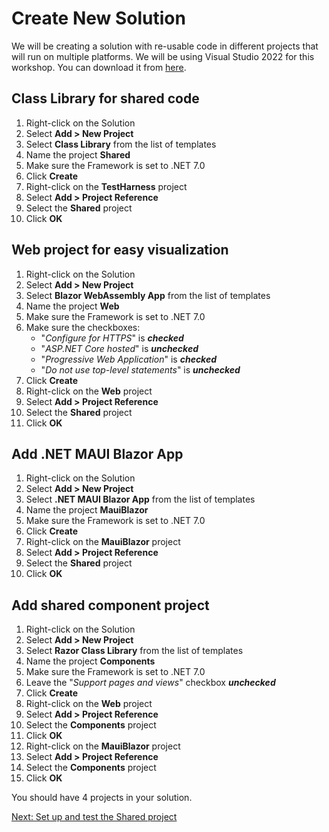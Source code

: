 # Create New Solution

We will be creating a solution with re-usable code in different projects that will run on multiple platforms. We will be using Visual Studio 2022 for this workshop. You can download it from [here](https://visualstudio.microsoft.com/downloads/).

## Class Library for shared code

1. Right-click on the Solution
1. Select **Add > New Project**
1. Select **Class Library** from the list of templates
1. Name the project **Shared**
1. Make sure the Framework is set to .NET 7.0
1. Click **Create**
1. Right-click on the **TestHarness** project
1. Select **Add > Project Reference**
1. Select the **Shared** project
1. Click **OK**

## Web project for easy visualization

1. Right-click on the Solution
1. Select **Add > New Project**
1. Select **Blazor WebAssembly App** from the list of templates
1. Name the project **Web**
1. Make sure the Framework is set to .NET 7.0
1. Make sure the checkboxes:
    - "*Configure for HTTPS*" is ***checked***
    - "*ASP.NET Core hosted*" is ***unchecked***
    - "*Progressive Web Application*" is ***checked***
    - "*Do not use top-level statements*" is ***unchecked***
1. Click **Create**
1. Right-click on the **Web** project
1. Select **Add > Project Reference**
1. Select the **Shared** project
1. Click **OK**

## Add .NET MAUI Blazor App

1. Right-click on the Solution
1. Select **Add > New Project**
1. Select **.NET MAUI Blazor App** from the list of templates
1. Name the project **MauiBlazor**
1. Make sure the Framework is set to .NET 7.0
1. Click **Create**
1. Right-click on the **MauiBlazor** project
1. Select **Add > Project Reference**
1. Select the **Shared** project
1. Click **OK**

## Add shared component project

1. Right-click on the Solution
1. Select **Add > New Project**
1. Select **Razor Class Library** from the list of templates
1. Name the project **Components**
1. Make sure the Framework is set to .NET 7.0
1. Leave the "*Support pages and views*" checkbox ***unchecked***
1. Click **Create**
1. Right-click on the **Web** project
1. Select **Add > Project Reference**
1. Select the **Components** project
1. Click **OK**
1. Right-click on the **MauiBlazor** project
1. Select **Add > Project Reference**
1. Select the **Components** project
1. Click **OK**

You should have 4 projects in your solution.

[Next: Set up and test the Shared project](2-Shared-Project.md)
